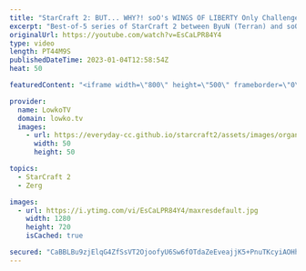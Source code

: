 ```yaml
---
title: "StarCraft 2: BUT... WHY?! soO's WINGS OF LIBERTY Only Challenge! (Best-of-5)"
excerpt: "Best-of-5 series of StarCraft 2 between ByuN (Terran) and soO (Zerg). It turns out soO is basically doing a Wings of Liberty challenge, refusing to make any Lurkers, Ravagers, Vipers and Swarm Hosts.  Support my work: https://patreon.com/lowkotv Lowko Merch: https://lowko.shop  My YouTube channels: @LowkoTV"
originalUrl: https://youtube.com/watch?v=EsCaLPR84Y4
type: video
length: PT44M9S
publishedDateTime: 2023-01-04T12:58:54Z
heat: 50

featuredContent: "<iframe width=\"800\" height=\"500\" frameborder=\"0\" src=\"https://www.youtube.com/embed/EsCaLPR84Y4\" allow=\"accelerometer; autoplay; encrypted-media; gyroscope; picture-in-picture\" allowfullscreen></iframe>"

provider:
  name: LowkoTV
  domain: lowko.tv
  images:
    - url: https://everyday-cc.github.io/starcraft2/assets/images/organizations/lowko.tv-50x50.jpg
      width: 50
      height: 50

topics:
  - StarCraft 2
  - Zerg

images:
  - url: https://i.ytimg.com/vi/EsCaLPR84Y4/maxresdefault.jpg
    width: 1280
    height: 720
    isCached: true

secured: "CaBBLBu9zjElqG4ZfSsVT2OjoofyU6Sw6fOTdaZeEveajjK5+PnuTKcyiAOHhHcPbfGEuWBb76VelA0xA2t5C9RGz1lhy7YwIZmwnBklob5g3kVrfA4bY0e011+CxZrDLuXIyNkeGc2nr6UVHHRellEQs6ImXchk2eE7MTkU+hUrR1tyAG0ISL9ah9nUDZDvvrdLnp0j2z0coEF+h6it2QSkM2DDh4VfmC17Lt3A2trrr2VNbUiif/lZsMD3trqgO6dNgjeSlVGjakagYk8uWUAJqeYRaLWWIu0wLIf1at/lCAmgydac93pR18p9/7AXmAZvN8mnIibzgr0j3eA01/LbIktCy96gmTT6Hqt8PCQCed72fevV5HkrwAUYCtfJqX9tmDvd97wEXWlk+FyTirwCQJpQXAarKVygsaq0Q4w=;t7x9+xb2L7GnV6gJ303ybg=="
---
```


